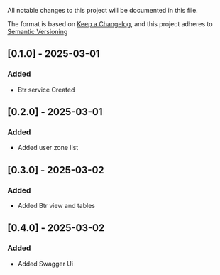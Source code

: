 All notable changes to this project will be documented in this file.

The format is based on [Keep a Changelog](https://keepachangelog.com/en/1.0.0/),
and this project adheres to [Semantic Versioning](https://semver.org/spec/v2.0.0.html)

## [0.1.0] - 2025-03-01
### Added
- Btr service Created

## [0.2.0] - 2025-03-01
### Added
- Added user zone list


## [0.3.0] - 2025-03-02
### Added
- Added Btr view and tables

## [0.4.0] - 2025-03-02
### Added
- Added Swagger Ui